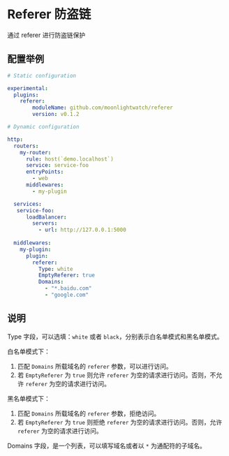 # Referer 防盗链

通过 referer 进行防盗链保护

## 配置举例

```yaml
# Static configuration

experimental:
  plugins:
    referer:
        moduleName: github.com/moonlightwatch/referer
        version: v0.1.2
```

```yaml
# Dynamic configuration

http:
  routers:
    my-router:
      rule: host(`demo.localhost`)
      service: service-foo
      entryPoints:
        - web
      middlewares:
        - my-plugin

  services:
   service-foo:
      loadBalancer:
        servers:
          - url: http://127.0.0.1:5000
  
  middlewares:
    my-plugin:
      plugin:
        referer:
          Type: white
          EmptyReferer: true
          Domains:
            - "*.baidu.com"
            - "google.com"
```

## 说明



Type 字段，可以选填：`white` 或者 `black`，分别表示白名单模式和黑名单模式。

白名单模式下：

1. 匹配 `Domains` 所载域名的 `referer` 参数，可以进行访问。
2. 若 `EmptyReferer` 为 `true` 则允许 `referer` 为空的请求进行访问。否则，不允许 `referer` 为空的请求进行访问。

黑名单模式下：

1. 匹配 `Domains` 所载域名的 `referer` 参数，拒绝访问。
2. 若 `EmptyReferer` 为 `true` 则拒绝 `referer` 为空的请求进行访问。否则，允许 `referer` 为空的请求进行访问。


Domains 字段，是一个列表，可以填写域名或者以 `*` 为通配符的子域名。